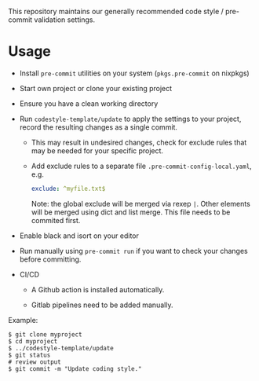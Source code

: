 This repository maintains our generally recommended code style / pre-commit validation settings.

# Usage

* Install `pre-commit` utilities on your system (`pkgs.pre-commit` on nixpkgs)

* Start own project or clone your existing project

* Ensure you have a clean working directory

* Run `codestyle-template/update` to apply the settings to your project, record the resulting changes as a single commit.

  * This may result in undesired changes, check for exclude rules that may be needed for your specific project.

  * Add exclude rules to a separate file `.pre-commit-config-local.yaml`, e.g.
    ```yaml
    exclude: ^myfile.txt$
    ```

    Note: the global exclude will be merged via rexep `|`. Other elements will be merged using dict and list merge. This file needs to be commited first.

* Enable black and isort on your editor

* Run manually using `pre-commit run` if you want to check your changes before committing.

* CI/CD

  * A Github action is installed automatically. 

  * Gitlab pipelines need to be added manually.

Example:

```console 
$ git clone myproject
$ cd myproject
$ ../codestyle-template/update
$ git status
# review output
$ git commit -m "Update coding style."
```
